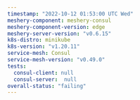 ```yaml
---
timestamp: "2022-10-12 01:53:00 UTC Wed"
meshery-component: meshery-consul
meshery-component-version: edge
meshery-server-version: "v0.6.15"
k8s-distro: minikube
k8s-version: "v1.20.11"
service-mesh: Consul
service-mesh-version: "v0.49.0"
tests:
  consul-client: null
  consul-server:  null
overall-status: "failing"
---
```

